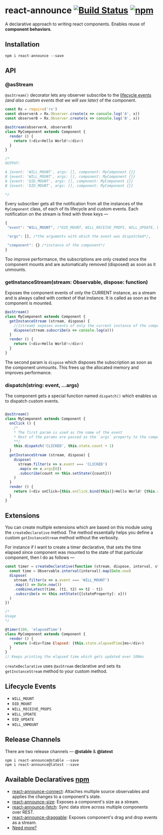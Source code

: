 # react-announce [![Build Status][2]][3] [![npm][4]]()
A declarative approach to writing react components. Enables reuse of **component behaviors**.

## Installation

```
npm i react-announce --save
```
## API

### @asStream
`@asStream()` decorator lets any observer subscribe to the [lifecycle events][1] *(and also custom events that we will see later)* of the component.

```javascript
const Rx = require('rx')
const observerA = Rx.Observer.create(x => console.log('A', x))
const observerB = Rx.Observer.create(x => console.log('B', x))

@asStream(observerA, observerB)
class MyComponent extends Component {
  render () {
    return (<div>Hello World!</div>)
  }
}

/*
OUTPUT:

A {event: 'WILL_MOUNT', args: [], component: MyComponent {}}
B {event: 'WILL_MOUNT', args: [], component: MyComponent {}}
A {event: 'DID_MOUNT', args: [], component: MyComponent {}}
B {event: 'DID_MOUNT', args: [], component: MyComponent {}}

*/

```
 Every subscriber gets all the notification from all the instances of the `MyComponent` class, of each of its lifecycle and custom events. Each notification on the stream is fired with three keys —

 ```js
{
  "event": "WILL_MOUNT", /*DID_MOUNT, WILL_RECEIVE_PROPS, WILL_UPDATE, DID_UPDATE, WILL_UNMOUNT*/

  "args": [], /*the arguments with which the event was dispatched*/,

  "component": {} /*instance of the component*/
}
 ```

 Too improve performance, the subscriptions are only created once the component mounts and are automatically removed (disposed) as soon as it unmounts.

### getInstanceStream(stream: Observable, dispose: function)
Exposes the component events of only the CURRENT instance, as a stream and is always called with context of that instance. It is called as soon as the component is mounted.

```javascript
@asStream()
class MyComponent extends Component {
  getInstanceStream (stream, dispose) {
    //{stream} exposes events of only the current instance of the component.
    dispose(stream.subscribe(x => console.log(x)))
  }
  render () {
    return (<div>Hello World!</div>)
  }
}
```

The second param is `dispose` which disposes the subscription as soon as the component unmounts. This frees up the allocated memory and improves performance.

### dispatch(string: event, ...args)
The component gets a special function named `dispatch()` which enables us to dispatch custom events.

```javascript

@asStream()
class MyComponent extends Component {
  onClick () {
    /*
    * The first param is used as the name of the event
    * Rest of the params are passed as the `args` property to the component stream.
    **/
    this.dispatch('CLICKED', this.state.count + 1)
  }
  getInstanceStream (stream, dispose) {
    dispose(
      stream.filter(x => x.event === 'CLICKED')
      .map(x => x.args[0])
      .subscribe(count => this.setState({count}))
    )
  }
  render () {
    return (<div onClick={this.onClick.bind(this)}>Hello World! {this.state.count}</div>)
  }
}
```


## Extensions

You can create multiple extensions which are based on this module using the `createDeclarative` method. The method essentially helps you define a custom `getInstanceStream` method without the verbosity.

For instance if I want to create a timer declarative, that sets the time elapsed since component was mounted to the state of that particular component, then I do as follows —

```javascript
const timer = createDeclarative(function (stream, dispose, interval, stateProperty) {
  const time = Observable.interval(interval).map(Date.now)
  dispose(
    stream.filter(x => x.event === 'WILL_MOUNT')
    .map(() => Date.now())
    .combineLatest(time, (t1, t2) => t2 - t1)
    .subscribe(x => this.setState({[stateProperty]: x}))
  )
})

/*
Usage
*/

@timer(100, 'elapsedTime')
class MyComponent extends Component {
  render () {
    return (<div>Time Elapsed: {this.state.elapsedTime}ms</div>)
  }
}
// Keeps printing the elapsed time which gets updated ever 100ms
```

`createDeclarative` uses `@asStream` declarative and sets its `getInstanceStream` method to your custom method.

## Lifecycle Events

- `WILL_MOUNT`
- `DID_MOUNT`
- `WILL_RECEIVE_PROPS`
- `WILL_UPDATE`
- `DID_UPDATE`
- `WILL_UNMOUNT`


## Release Channels

There are two release channels — **@stable** & **@latest**

```
npm i react-announce@stable --save
npm i react-announce@latest --save
```

## Available Declaratives [npm](https://www.npmjs.com/search?q=react-announce)

* [react-announce-connect](https://github.com/tusharmath/react-announce-connect): Attaches multiple source observables and applies the changes to a component's state.
* [react-announce-size](https://github.com/tusharmath/react-announce-size): Exposes a component's size as a stream.
* [react-announce-fetch](https://github.com/tusharmath/react-announce-fetch): Sync data store across multiple components over REST.
* [react-announce-draggable](https://github.com/tusharmath/react-announce-draggable): Exposes component's drag and drop events as a stream.
* [Need more?](https://github.com/tusharmath/react-announce/issues/new)


[1]: https://facebook.github.io/react/docs/component-specs.html#lifecycle-methods
[2]: https://travis-ci.org/tusharmath/react-announce.svg
[3]: https://travis-ci.org/tusharmath/react-announce
[4]: https://img.shields.io/npm/v/react-announce.svg
[5]: https://en.wikipedia.org/wiki/Cross-cutting_concern
